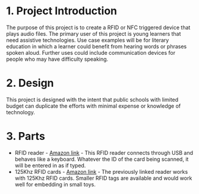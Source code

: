 # 1. Project Introduction
The purpose of this project is to create a RFID or NFC triggered device that plays audio files. The primary user of this project is young learners that need assistive technologies. Use case examples will be for literary education in which a learner could benefit from hearing words or phrases spoken aloud. Further uses could include communication devices for people who may have difficulty speaking.

# 2. Design
This project is designed with the intent that public schools with limited budget can duplicate the efforts with minimal expense or knowledge of technology.

# 3. Parts
* RFID reader - [Amazon link](https://www.amazon.com/gp/product/B07B7H6CQ2/ref=ppx_yo_dt_b_asin_title_o03__o00_s00?ie=UTF8&psc=1) - This RFID reader connects through USB and behaves like a keyboard. Whatever the ID of the card being scanned, it will be entered in as if typed.
* 125Khz RFID cards - [Amazon link](https://www.amazon.com/gp/product/B01M1L7NHI/ref=ppx_yo_dt_b_asin_title_o02__o00_s00?ie=UTF8&psc=1) - The previously linked reader works with 125Khz RFID cards. Smaller RFID tags are available and would work well for embedding in small toys.
